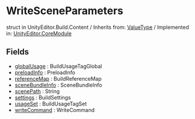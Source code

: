 # WriteSceneParameters
struct in UnityEditor.Build.Content
 / Inherits from: <a href="https://docs.unity3d.com/6000.0/Documentation/ScriptReference/ValueType.html">ValueType</a> / Implemented in: <a href="https://docs.unity3d.com/6000.0/Documentation/ScriptReference/UnityEditor.CoreModule.html">UnityEditor.CoreModule</a>

## Fields
- <a href="https://docs.unity3d.com/6000.0/Documentation/ScriptReference/WriteSceneParameters-globalUsage.html">globalUsage</a> : BuildUsageTagGlobal
- <a href="https://docs.unity3d.com/6000.0/Documentation/ScriptReference/WriteSceneParameters-preloadInfo.html">preloadInfo</a> : PreloadInfo
- <a href="https://docs.unity3d.com/6000.0/Documentation/ScriptReference/WriteSceneParameters-referenceMap.html">referenceMap</a> : BuildReferenceMap
- <a href="https://docs.unity3d.com/6000.0/Documentation/ScriptReference/WriteSceneParameters-sceneBundleInfo.html">sceneBundleInfo</a> : SceneBundleInfo
- <a href="https://docs.unity3d.com/6000.0/Documentation/ScriptReference/WriteSceneParameters-scenePath.html">scenePath</a> : String
- <a href="https://docs.unity3d.com/6000.0/Documentation/ScriptReference/WriteSceneParameters-settings.html">settings</a> : BuildSettings
- <a href="https://docs.unity3d.com/6000.0/Documentation/ScriptReference/WriteSceneParameters-usageSet.html">usageSet</a> : BuildUsageTagSet
- <a href="https://docs.unity3d.com/6000.0/Documentation/ScriptReference/WriteSceneParameters-writeCommand.html">writeCommand</a> : WriteCommand
